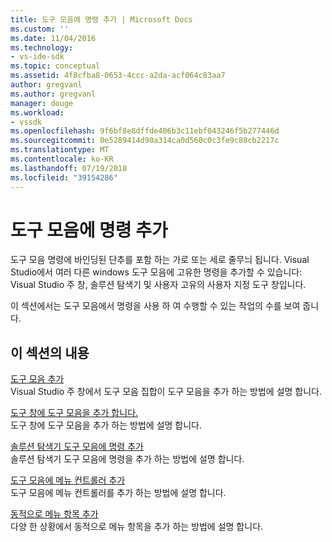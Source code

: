 ```yaml
---
title: 도구 모음에 명령 추가 | Microsoft Docs
ms.custom: ''
ms.date: 11/04/2016
ms.technology:
- vs-ide-sdk
ms.topic: conceptual
ms.assetid: 4f8cfba8-0653-4ccc-a2da-acf064c83aa7
author: gregvanl
ms.author: gregvanl
manager: douge
ms.workload:
- vssdk
ms.openlocfilehash: 9f6bf8e8dffde406b3c11ebf043246f5b277446d
ms.sourcegitcommit: 0e5289414d90a314ca0d560c0c3fe9c88cb2217c
ms.translationtype: MT
ms.contentlocale: ko-KR
ms.lasthandoff: 07/19/2018
ms.locfileid: "39154286"
---
```

# <a name="add-commands-to-toolbars"></a>도구 모음에 명령 추가
도구 모음 명령에 바인딩된 단추를 포함 하는 가로 또는 세로 줄무늬 됩니다. Visual Studio에서 여러 다른 windows 도구 모음에 고유한 명령을 추가할 수 있습니다: Visual Studio 주 창, 솔루션 탐색기 및 사용자 고유의 사용자 지정 도구 창입니다.  
  
 이 섹션에서는 도구 모음에서 명령을 사용 하 여 수행할 수 있는 작업의 수를 보여 줍니다.  
  
## <a name="in-this-section"></a>이 섹션의 내용  
 [도구 모음 추가](../extensibility/adding-a-toolbar.md)  
 Visual Studio 주 창에서 도구 모음 집합이 도구 모음을 추가 하는 방법에 설명 합니다.  
  
 [도구 창에 도구 모음을 추가 합니다.](../extensibility/adding-a-toolbar-to-a-tool-window.md)  
 도구 창에 도구 모음을 추가 하는 방법에 설명 합니다.  
  
 [솔루션 탐색기 도구 모음에 명령 추가](../extensibility/adding-a-command-to-the-solution-explorer-toolbar.md)  
 솔루션 탐색기 도구 모음에 명령을 추가 하는 방법에 설명 합니다.  
  
 [도구 모음에 메뉴 컨트롤러 추가](../extensibility/adding-a-menu-controller-to-a-toolbar.md)  
 도구 모음에 메뉴 컨트롤러를 추가 하는 방법에 설명 합니다.  
  
 [동적으로 메뉴 항목 추가](../extensibility/dynamically-adding-menu-items.md)  
 다양 한 상황에서 동적으로 메뉴 항목을 추가 하는 방법에 설명 합니다.